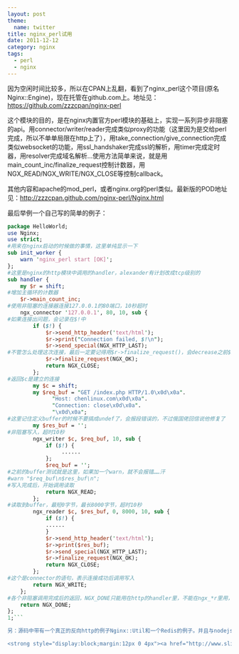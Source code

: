 ```yaml
---
layout: post
theme:
  name: twitter
title: nginx_perl试用
date: 2011-12-12
category: nginx
tags:
  - perl
  - nginx
---
```


因为空闲时间比较多，所以在CPAN上乱翻，看到了nginx_perl这个项目(原名Nginx::Engine)，现在托管在github.com上。地址见：
<https://github.com/zzzcpan/nginx-perl>

这个模块的目的，是在nginx内置官方perl模块的基础上，实现一系列异步非阻塞的api。用connector/writer/reader完成类似proxy的功能（这里因为是交给perl完成，所以不单单局限在http上了），用take_connection/give_connection完成类似websocket的功能，用ssl_handshaker完成ssl的解析，用timer完成定时器，用resolver完成域名解析…使用方法简单来说，就是用main_count_inc/finalize_request控制计数器，用NGX_READ/NGX_WRITE/NGX_CLOSE等控制callback。

其他内容和apache的mod_perl，或者nginx.org的perl类似。最新版的POD地址见：<http://zzzcpan.github.com/nginx-perl/Nginx.html>

最后举例一个自己写的简单的例子：

```perl
package HelloWorld;
use Nginx;
use strict;
#用来在nginx启动的时候做的事情，这里单纯显示一下
sub init_worker {
    warn 'nginx_perl start [OK]';
};
#这里是nginx的http模块中调用的handler，alexander有计划改成tcp级别的
sub handler {
    my $r = shift;
#增加主循环的计数器
    $r->main_count_inc;
#使用非阻塞的连接器连接127.0.0.1的80端口，10秒超时
    ngx_connector '127.0.0.1', 80, 10, sub {
#如果连接出问题，会记录在$!中
        if ($!) {
            $r->send_http_header('text/html');
            $r->print("Connection failed, $!\n");
            $r->send_special(NGX_HTTP_LAST);
#不管怎么处理这次连接，最后一定要记得用$r->finalize_request()，会decrease之前$r->main_count_inc;里加上的计数。
            $r->finalize_request(NGX_OK);
            return NGX_CLOSE;
        };
#返回$c是建立的连接
        my $c = shift;
        my $req_buf = "GET /index.php HTTP/1.0\x0d\x0a".
              "Host: chenlinux.com\x0d\x0a".
              "Connection: close\x0d\x0a".
              "\x0d\x0a";
#这里记住定义buffer的时候不要搞成undef了，会报段错误的，不过俄国佬回信说他修复了
        my $res_buf = '';
#非阻塞写入，超时10秒
        ngx_writer $c, $req_buf, 10, sub {
            if ($!) {
                 ......
            };
            $req_buf = '';
#之前的buffer测试就是这里，如果加一个warn，就不会报错……汗
#warn "$req_buf\n$res_buf\n";
#写入完成后，开始调用读取
            return NGX_READ;
        };
#读取到buffer，最短0字节，最长8000字节，超时10秒
        ngx_reader $c, $res_buf, 0, 8000, 10, sub {
            if ($!) {
            ......
            }
            $r->send_http_header('text/html');
            $r->print($res_buf);
            $r->send_special(NGX_HTTP_LAST);
            $r->finalize_request(NGX_OK);
            return NGX_CLOSE;
        };
#这个是connector的语句，表示连接成功后调用写入
        return NGX_WRITE;
    };
#各个非阻塞调用完成后的返回，NGX_DONE只能用在http的handler里，不能在ngx_*r里用，里面请用NGX_CLOSE。
    return NGX_DONE;
};
1;```

另：源码中带有一个真正的反向http的例子Nginx::Util和一个Redis的例子。并且与nodejs读取redis的性能做了对比。可以参见~~

<strong style="display:block;margin:12px 0 4px"><a href="http://www.slideshare.net/chenryn/perlnginx" title="Perl在nginx里的应用" target="_blank">Perl在nginx里的应用</a></strong>
